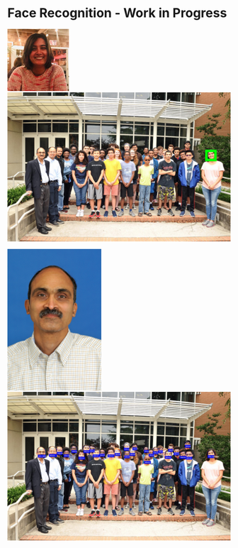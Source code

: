 # Face Recognition - Work in Progress

![Known image of Me(Neha)](./profile.jpg)
![Face Recognized using Python and Face_Recognition Library](./result.jpg)

![Known image of Dr. Ravi Mukkamal](./ravi.png)
![Face Recognized using Python and Face_Recognition Library](./result_neha_ravim.jpg)

